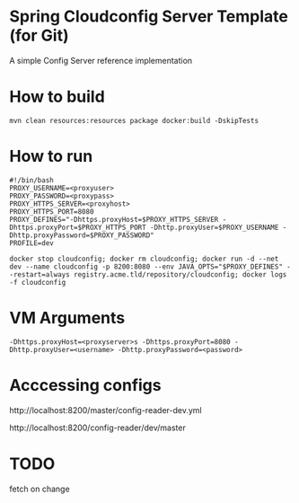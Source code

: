 # Spring Cloudconfig Server Template (for Git)

A simple Config Server reference implementation
 
# How to build

 ```
 mvn clean resources:resources package docker:build -DskipTests
 ```

# How to run

```
#!/bin/bash
PROXY_USERNAME=<proxyuser>
PROXY_PASSWORD=<proxypass>
PROXY_HTTPS_SERVER=<proxyhost>
PROXY_HTTPS_PORT=8080
PROXY_DEFINES="-Dhttps.proxyHost=$PROXY_HTTPS_SERVER -Dhttps.proxyPort=$PROXY_HTTPS_PORT -Dhttp.proxyUser=$PROXY_USERNAME -Dhttp.proxyPassword=$PROXY_PASSWORD"
PROFILE=dev

docker stop cloudconfig; docker rm cloudconfig; docker run -d --net dev --name cloudconfig -p 8200:8080 --env JAVA_OPTS="$PROXY_DEFINES" --restart=always registry.acme.tld/repository/cloudconfig; docker logs -f cloudconfig
``` 

# VM Arguments

```
-Dhttps.proxyHost=<proxyserver>s -Dhttps.proxyPort=8080 -Dhttp.proxyUser=<username> -Dhttp.proxyPassword=<password>
```

# Acccessing configs

 http://localhost:8200/master/config-reader-dev.yml 
 
 http://localhost:8200/config-reader/dev/master

# TODO
 
fetch on change
